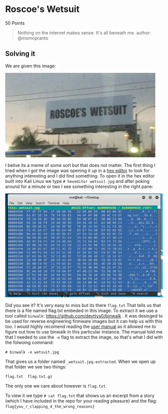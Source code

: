 # Roscoe's Wetsuit
50 Points
>Nothing on the internet makes sense. It's all beneath me.
>author: @momopranto
## Solving it

We are given this image:

![wetsuit.jpg](wetsuit.jpg)

I belive its a meme of some sort but that does not matter. The first thing I tried when I got the image was opening it up in a [hex editor](https://en.wikipedia.org/wiki/Hex_editor) to look for anything interesting and I did find something.
To open it in the hex editor built into Kali Linux we type `# hexeditor wetsuit.jpg` and after poking around for a minute or two I see something interesting in the right pane:

![screenshot1.JPG](screenshot1.JPG)

Did you see it? It's very easy to miss but its there `flag.txt` That tells us that there is a file named flag.txt embeded in this image. To extract it we use a tool called `binwalk`:  https://github.com/devttys0/binwalk .  It was desinged to be used for reverse engineering firmware images but it can help us with this too.
I would highly recomend reading the [user manual](https://github.com/devttys0/binwalk/wiki/Usage) as it allowed me to figure out how to use binwalk in this particular instance.
The manual told me that I needed to use the `-e` flag to extract the image, so that's what I did with the folwoing command:
```
# binwalk -e wetsuit.jpg
```
That gives us a folder named `_wetsuit.jpg.extracted`. When we open up that folder we see two things:

```
flag.txt  flag.txt.gz
```
The only one we care about however is `flag.txt`.

To view it we type `# cat flag.txt` that shows us an excerpt from a story (which I have included in the repo for your reading pleasure) and the flag:
`flag{you_r_clapping_4_the_wrong_reasons}`


